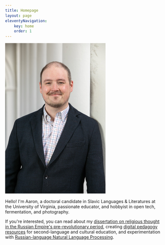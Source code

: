 ```yaml
---
title: Homepage 
layout: page
eleventyNavigation: 
    key: home 
    order: 1
---
```


<div id="indexDiv">
    <img src="img/newself.jpg" style="flex:1;"></img>
    <div style="flex:2;height:auto;">
        <p>Hello! I'm Aaron, a doctoral candidate in Slavic Languages & Literatures at the University of Virginia, passionate educator, and hobbyist in open tech, fermentation, and photography.</p> 
        <p>If you're interested, you can read about my <a href="/research.html">dissertation on religious thought in the Russian Empire's pre-revolutionary period</a>, creating <a href="/pedagogy.html">digital pedagogy resources</a> for second-language and cultural education, and experimentation with <a href="/research.html">Russian-language Natural Language Processing</a>.</p>
    </div>
</div>